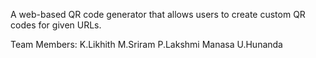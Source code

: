 A web-based QR code generator that allows users to create custom QR codes for given URLs.

Team Members:
K.Likhith
M.Sriram
P.Lakshmi Manasa
U.Hunanda
